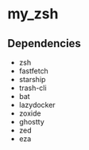 my_zsh
======

## Dependencies

- zsh
- fastfetch
- starship
- trash-cli
- bat
- lazydocker
- zoxide
- ghostty
- zed
- eza


